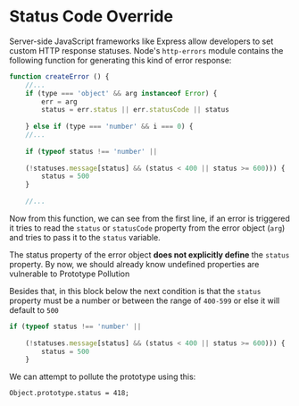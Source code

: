 # Status Code Override

Server-side JavaScript frameworks like Express allow developers to set custom HTTP response statuses. Node's `http-errors` module contains the following function for generating this kind of error response:

```js
function createError () { 
	//... 
	if (type === 'object' && arg instanceof Error) {
		err = arg 
		status = err.status || err.statusCode || status
		
	} else if (type === 'number' && i === 0) { 
	//...
	 
	if (typeof status !== 'number' ||
	 
	(!statuses.message[status] && (status < 400 || status >= 600))) { 
		status = 500 
	}
	 
	//...
```

Now from this function, we can see from the first line, if an error is triggered it tries to read the `status` or `statusCode` property from the error object (`arg`) and tries to pass it to the `status` variable.

The status property of the error object **does not explicitly define** the `status` property. By now, we should already know undefined properties are vulnerable to Prototype Pollution

Besides that, in this block below the next condition is that the `status` property must be a number or between the range of `400-599` or else it will default to `500`

```js
if (typeof status !== 'number' ||
	 
	(!statuses.message[status] && (status < 400 || status >= 600))) { 
		status = 500 
	}
```

We can attempt to pollute the prototype using this:

```
Object.prototype.status = 418;
```
